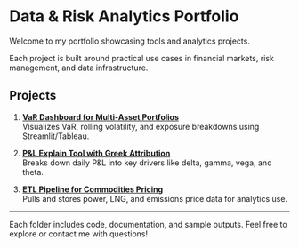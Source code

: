 # Data & Risk Analytics Portfolio

Welcome to my portfolio showcasing tools and analytics projects.

Each project is built around practical use cases in financial markets, risk management, and data infrastructure.

## Projects

1. **[VaR Dashboard for Multi-Asset Portfolios](./project-1-var-dashboard)**  
   Visualizes VaR, rolling volatility, and exposure breakdowns using Streamlit/Tableau.

2. **[P&L Explain Tool with Greek Attribution](./project-2-pnl-explain)**  
   Breaks down daily P&L into key drivers like delta, gamma, vega, and theta.

3. **[ETL Pipeline for Commodities Pricing](./project-4-commodities-etl)**  
   Pulls and stores power, LNG, and emissions price data for analytics use.

---

Each folder includes code, documentation, and sample outputs. Feel free to explore or contact me with questions!
